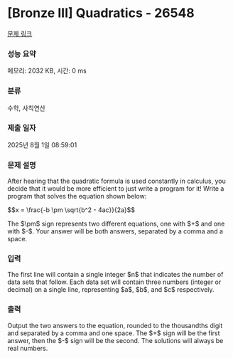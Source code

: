 # [Bronze III] Quadratics - 26548 

[문제 링크](https://www.acmicpc.net/problem/26548) 

### 성능 요약

메모리: 2032 KB, 시간: 0 ms

### 분류

수학, 사칙연산

### 제출 일자

2025년 8월 1일 08:59:01

### 문제 설명

<p>After hearing that the quadratic formula is used constantly in calculus, you decide that it would be more efficient to just write a program for it! Write a program that solves the equation shown below:</p>

<p>$$x = \frac{-b \pm \sqrt{b^2 - 4ac}}{2a}$$</p>

<p>The $\pm$ sign represents two different equations, one with $+$ and one with $-$. Your answer will be both answers, separated by a comma and a space.</p>

### 입력 

 <p>The first line will contain a single integer $n$ that indicates the number of data sets that follow. Each data set will contain three numbers (integer or decimal) on a single line, representing $a$, $b$, and $c$ respectively.</p>

### 출력 

 <p>Output the two answers to the equation, rounded to the thousandths digit and separated by a comma and one space. The $+$ sign will be the first answer, then the $-$ sign will be the second. The solutions will always be real numbers.</p>

